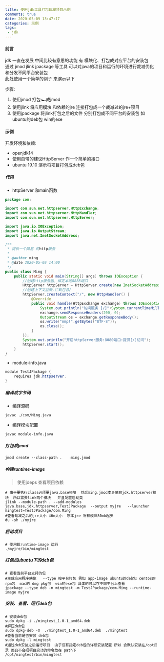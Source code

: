 ```yaml
---
title: 使用jdk工具打包裁减项目示例
comments: true
date: 2020-05-09 13:47:17
categories: 示例
tags:
 - jdk 
---
```

#### 前言 
jdk 一直在发展   中间比较有意思的功能 有 模块化、打包成对应平台的安装包  
通过 jmod  jlink  jpackage  等工具 可以对java的项目和运行的环境进行裁减优化 和分发不同平台安装包  
此处使用一个简单的例子 来演示以下  

步骤:    
1. 使用jmod 打包🏎成jmod 
2. 使用jlink 将应用模块 和依赖的jre 连接打包成一个裁减过的jre+项目  
3. 使用jpackage 将jlink打包之后的文件 分别打包成不同平台的安装包  如ubuntu的deb包  win的exe 

#### 示例
开发环境和依赖:
* openjdk14 
* 使用自带的建议HttpServer 作一个简单的接口 
* ubuntu 19.10  演示将项目打包成deb包  

##### 代码 
* httpServer 和main函数 
```java
package com;

import com.sun.net.httpserver.HttpExchange;
import com.sun.net.httpserver.HttpHandler;
import com.sun.net.httpserver.HttpServer;

import java.io.IOException;
import java.io.OutputStream;
import java.net.InetSocketAddress;

/**
 * 提供一个简易 的http服务
 *
 * @author ming
 * @date 2020-05-09 14:00
 */
public class Ming {
    public static void main(String[] args) throws IOException {
        //创建http服务器，绑定本地8888端口
        HttpServer httpServer = HttpServer.create(new InetSocketAddress(8080), 0);
        //创建上下文监听,拦截包含/
        httpServer.createContext("/", new HttpHandler() {
            @Override
            public void handle(HttpExchange exchange) throws IOException {
                System.out.println("访问服务 [/]"+System.currentTimeMillis());
                exchange.sendResponseHeaders(200, 0);
                OutputStream os = exchange.getResponseBody();
                os.write("mmp!".getBytes("UTF-8"));
                os.close();
            }
        });
        System.out.println("开启httpServer服务:8080端口:提供[/]访问");
        httpServer.start();
    }
}

```
* module-info.java 
```java
module TestJPackage {
    requires jdk.httpserver;
}
```
##### 编译成字节码
* 编译源码 
```shell script
javac ./com/Ming.java  
```
* 编译模块配置 
```shell script
javac module-info.java
```
##### 打包成jmod
```shell script
jmod create --class-path .    ming.jmod
```
#####  构建runtime-image

> 使用jdeps 查看项目依赖   

```shell script
# 由于要执行class必须要java.base模块  然后ming.jmod本身依赖jdk.httpserver模块  所以需要link两个模块   并且配置启动类
jlink --module-path . --add-modules java.base,jdk.httpserver,TestJPackage  --output myjre   --launcher mingtest=TestJPackage/com.Ming
#查看裁减之后的jre大小 46m大小  原本jre 所有模块80mb起步  
du -sh ./myjre 
``` 
##### 启动项目
```shell script
# 使用裁runtime-image 运行 
./myjre/bin/mingtest
```
##### 打包成ubuntu下的deb包  
```shell script
# 查看当前平台支持的包 
#生成应用程序映像   --type 按平台打包 例如 app-image ubuntu的deb包 centos的rpm包  mac的 dmg pkg包  win的exe包 具体的可以在不同平台上查看
jpackage --type deb -n mingtest -m TestJPackage/com.Ming --runtime-image myjre 
```
##### 安装、查看、运行deb包 
```shell script
# 安装deb包 
sudo dpkg -i ./mingtest_1.0-1_amd64.deb 
#解压deb包 
sudo dpkg-deb -X  ./mingtest_1.0-1_amd64.deb  ./mingtest
#查看当前是否安装 deb包
sudo dpkg -l mingtest
#通过deb安装之后运行项目  由于没有指定deb包的详细安装配置 所以 会默认安装在/opt目录 而且不会把项目启动的命令放在 path下 
/opt/mingtest/bin/mingtest 
```
